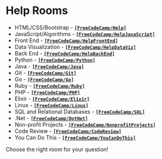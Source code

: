 # Help Rooms

- HTML/CSS/Bootstrap - [**`[FreeCodeCamp/Help]`**](https://gitter.im/FreeCodeCamp/Help)
- JavaScript/Algorithms - [**`[FreeCodeCamp/HelpJavaScript]`**](https://gitter.im/FreeCodeCamp/HelpJavaScript)
- Front End -  [**`[FreeCodeCamp/HelpFrontEnd]`**](https://gitter.im/FreeCodeCamp/HelpFrontEnd)
- Data Visualization - [**`[FreeCodeCamp/HelpDataViz]`**](https://gitter.im/FreeCodeCamp/HelpDataViz)
- Back End - [**`[FreeCodeCamp/HelpBackEnd]`**](https://gitter.im/FreeCodeCamp/HelpBackEnd)
- Python - [**`[FreeCodeCamp/Python]`**](https://gitter.im/FreeCodeCamp/python)
- Java - [**`[FreeCodeCamp/Java]`**](https://gitter.im/FreeCodeCamp/java)
- Git - [**`[FreeCodeCamp/Git]`**](https://gitter.im/FreeCodeCamp/Git)
- Go - [**`[FreeCodeCamp/Go]`**](https://gitter.im/FreeCodeCamp/go)
- Ruby - [**`[FreeCodeCamp/Ruby]`**](https://gitter.im/FreeCodeCamp/ruby)
- PHP - [**`[FreeCodeCamp/PHP]`**](https://gitter.im/FreeCodeCamp/php)
- Elixir - [**`[FreeCodeCamp/Elixir]`**](https://gitter.im/FreeCodeCamp/elixir)
- Linux - [**`[FreeCodeCamp/Linux]`**](https://gitter.im/FreeCodeCamp/linux)
- SQL and Relational Databases - [**`[FreeCodeCamp/SQL]`**](https://gitter.im/FreeCodeCamp/SQL)
- .Net - [**`[FreeCodeCamp/DotNet]`**](https://gitter.im/FreeCodeCamp/dotnet)
- Non-profit Projects - [**`[FreeCodeCamp/NonprofitProjects]`**](https://gitter.im/FreeCodeCamp/NonprofitProjects)
- Code Review - [**`[FreeCodeCamp/CodeReview]`**](https://gitter.im/FreeCodeCamp/CodeReview)
- You Can Do This -  [**`[FreeCodeCamp/YouCanDoThis]`**](https://gitter.im/FreeCodeCamp/YouCanDoThis)

Choose the right room for your question!
